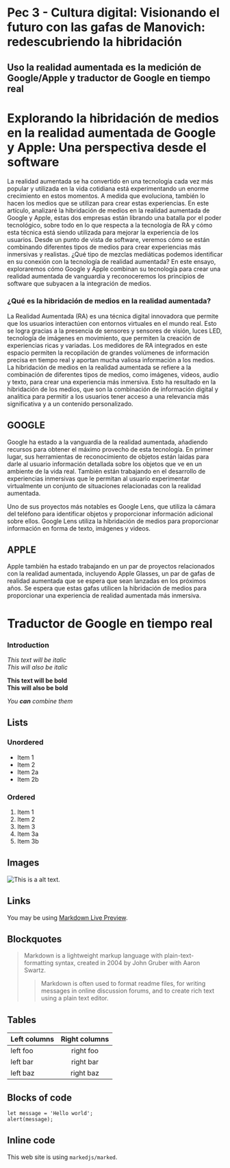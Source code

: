 # Pec 3 - Cultura digital: Visionando el futuro con las gafas de Manovich: redescubriendo la hibridación

## Uso la realidad aumentada es la medición de Google/Apple y traductor de Google en tiempo real

# Explorando la hibridación de medios en la realidad aumentada de Google y Apple: Una perspectiva desde el software

La realidad aumentada se ha convertido en una tecnología cada vez más popular y utilizada en la vida cotidiana está experimentando un enorme crecimiento en estos momentos. A medida que evoluciona, también lo hacen los medios que se utilizan para crear estas experiencias. En este artículo, analizaré la hibridación de medios en la realidad aumentada de Google y Apple, estas dos empresas están librando una batalla por el poder tecnológico, sobre todo en lo que respecta a la tecnología de RA y cómo esta técnica está siendo utilizada para mejorar la experiencia de los usuarios. Desde un punto de vista de software, veremos cómo se están combinando diferentes tipos de medios para crear experiencias más inmersivas y realistas.
¿Qué tipo de mezclas mediáticas podemos identificar en su conexión con la tecnología de realidad aumentada?
En este ensayo, exploraremos cómo Google y Apple combinan su tecnología para crear una realidad aumentada de vanguardia y reconoceremos los principios de software que subyacen a la integración de medios.

### ¿Qué es la hibridación de medios en la realidad aumentada?

La Realidad Aumentada (RA) es una técnica digital innovadora que permite que los usuarios interactúen con entornos virtuales en el mundo real. Esto se logra gracias a la presencia de sensores y sensores de visión, luces LED, tecnología de imágenes en movimiento, que permiten la creación de experiencias ricas y variadas. Los medidores de RA integrados en este espacio permiten la recopilación de grandes volúmenes de información precisa en tiempo real y aportan mucha valiosa información a los medios.
La hibridación de medios en la realidad aumentada se refiere a la combinación de diferentes tipos de medios, como imágenes, videos, audio y texto, para crear una experiencia más inmersiva. Esto ha resultado en la hibridación de los medios, que son la combinación de información digital y analítica para permitir a los usuarios tener acceso a una relevancia más significativa y a un contenido personalizado.

## GOOGLE

Google ha estado a la vanguardia de la realidad aumentada, añadiendo recursos para obtener el máximo provecho de esta tecnología. En primer lugar, sus herramientas de reconocimiento de objetos están laidas para darle al usuario información detallada sobre los objetos que ve en un ambiente de la vida real. También están trabajando en el desarrollo de experiencias inmersivas que le permitan al usuario experimentar virtualmente un conjunto de situaciones relacionadas con la realidad aumentada.

Uno de sus proyectos más notables es Google Lens, que utiliza la cámara del teléfono para identificar objetos y proporcionar información adicional sobre ellos. Google Lens utiliza la hibridación de medios para proporcionar información en forma de texto, imágenes y videos.

## APPLE

Apple también ha estado trabajando en un par de proyectos relacionados con la realidad aumentada, incluyendo Apple Glasses, un par de gafas de realidad aumentada que se espera que sean lanzadas en los próximos años. Se espera que estas gafas utilicen la hibridación de medios para proporcionar una experiencia de realidad aumentada más inmersiva.

#  Traductor de Google en tiempo real 

### Introduction



*This text will be italic*  
_This will also be italic_

**This text will be bold**  
__This will also be bold__

_You **can** combine them_

## Lists

### Unordered

* Item 1
* Item 2
* Item 2a
* Item 2b

### Ordered

1. Item 1
1. Item 2
1. Item 3
  1. Item 3a
  1. Item 3b

## Images

![This is a alt text.](/image/sample.png "This is a sample image.")


## Links

You may be using [Markdown Live Preview](https://markdownlivepreview.com/).

## Blockquotes

> Markdown is a lightweight markup language with plain-text-formatting syntax, created in 2004 by John Gruber with Aaron Swartz.
>
>> Markdown is often used to format readme files, for writing messages in online discussion forums, and to create rich text using a plain text editor.

## Tables

| Left columns  | Right columns |
| ------------- |:-------------:|
| left foo      | right foo     |
| left bar      | right bar     |
| left baz      | right baz     |

## Blocks of code

```
let message = 'Hello world';
alert(message);
```

## Inline code

This web site is using `markedjs/marked`.
